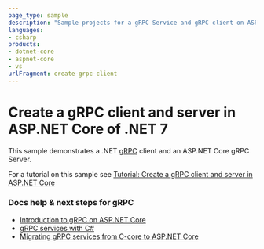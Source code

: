 ```yaml
---
page_type: sample
description: "Sample projects for a gRPC Service and gRPC client on ASP.NET Core."
languages:
- csharp
products:
- dotnet-core
- aspnet-core
- vs
urlFragment: create-grpc-client
---
```


# Create a gRPC client and server in ASP.NET Core of .NET 7

This sample demonstrates a .NET [gRPC](https://grpc.io/docs/guides/) client and an ASP.NET Core gRPC Server.

For a tutorial on this sample see [Tutorial: Create a gRPC client and server in ASP.NET Core](https://learn.microsoft.com/aspnet/core/tutorials/grpc/grpc-start?view=aspnetcore-7.0)

### Docs help & next steps for gRPC

* [Introduction to gRPC on ASP.NET Core](https://learn.microsoft.com/aspnet/core/grpc/)
* [gRPC services with C#](https://learn.microsoft.com/aspnet/core/grpc/basics/)
* [Migrating gRPC services from C-core to ASP.NET Core](https://learn.microsoft.com/aspnet/core/grpc/migration/)
